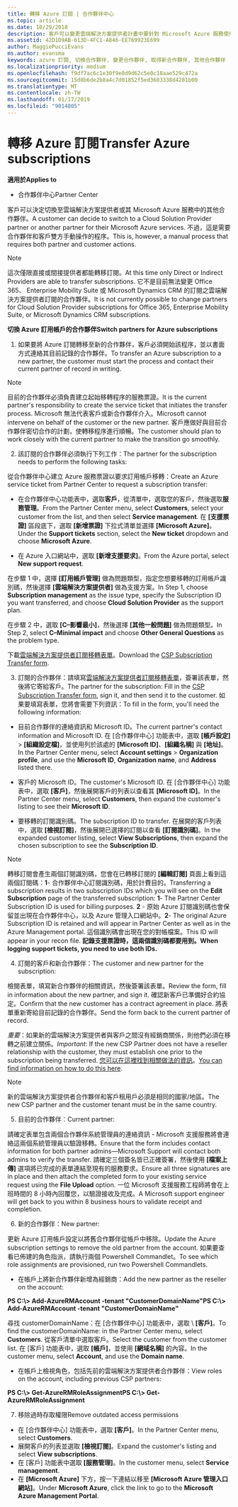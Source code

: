 ```yaml
---
title: 轉移 Azure 訂閱 | 合作夥伴中心
ms.topic: article
ms.date: 10/29/2018
description: 客戶可以變更雲端解決方案提供者計畫中要針對 Microsoft Azure 服務使用的合作夥伴。 不過，這是需要合作夥伴和客戶雙方手動操作的程序。
ms.assetid: 42D1D9AB-613D-4FC1-A846-EE769923E699
author: MaggiePucciEvans
ms.author: evansma
keywords: azure 訂閱, 切換合作夥伴, 變更合作夥伴, 取得新合作夥伴, 其他合作夥伴
ms.localizationpriority: medium
ms.openlocfilehash: f9df7ac6c1e30f9e0d9d62c5e0c18aae529c472a
ms.sourcegitcommit: 15d8b6de2b8a4c7d01852f5ed3603338d4281b00
ms.translationtype: MT
ms.contentlocale: zh-TW
ms.lasthandoff: 01/17/2019
ms.locfileid: "9014805"
---
```

# <a name="transfer-azure-subscriptions"></a><span data-ttu-id="4da92-105">轉移 Azure 訂閱</span><span class="sxs-lookup"><span data-stu-id="4da92-105">Transfer Azure subscriptions</span></span> 

**<span data-ttu-id="4da92-106">適用於</span><span class="sxs-lookup"><span data-stu-id="4da92-106">Applies to</span></span>**

-  <span data-ttu-id="4da92-107">合作夥伴中心</span><span class="sxs-lookup"><span data-stu-id="4da92-107">Partner Center</span></span>

<span data-ttu-id="4da92-108">客戶可以決定切換至雲端解決方案提供者或其 Microsoft Azure 服務中的其他合作夥伴。</span><span class="sxs-lookup"><span data-stu-id="4da92-108">A customer can decide to switch to a Cloud Solution Provider partner or another partner for their Microsoft Azure services.</span></span> <span data-ttu-id="4da92-109">不過，這是需要合作夥伴和客戶雙方手動操作的程序。</span><span class="sxs-lookup"><span data-stu-id="4da92-109">This is, however, a manual process that requires both partner and customer actions.</span></span>

>[!Note]  
><span data-ttu-id="4da92-110">這次僅限直接或間接提供者都能轉移訂閱。</span><span class="sxs-lookup"><span data-stu-id="4da92-110">At this time only Direct or Indirect Providers are able to transfer subscriptions.</span></span>
><span data-ttu-id="4da92-111">它不是目前無法變更 Office 365、 Enterprise Mobility Suite 或 Microsoft Dynamics CRM 的訂閱之雲端解決方案提供者訂閱的合作夥伴。</span><span class="sxs-lookup"><span data-stu-id="4da92-111">It is not currently possible to change partners for Cloud Solution Provider subscriptions for Office 365, Enterprise Mobility Suite, or Microsoft Dynamics CRM subscriptions.</span></span>



**<span data-ttu-id="4da92-112">切換 Azure 訂用帳戶的合作夥伴</span><span class="sxs-lookup"><span data-stu-id="4da92-112">Switch partners for Azure subscriptions</span></span>**

1. <span data-ttu-id="4da92-113">如果要將 Azure 訂閱轉移至新的合作夥伴，客戶必須開始該程序，並以書面方式連絡其目前記錄的合作夥伴。</span><span class="sxs-lookup"><span data-stu-id="4da92-113">To transfer an Azure subscription to a new partner, the customer must start the process and contact their current partner of record in writing.</span></span> 
>[!Note]
><span data-ttu-id="4da92-114">目前的合作夥伴必須負責建立起始移轉程序的服務票證。</span><span class="sxs-lookup"><span data-stu-id="4da92-114">It is the current partner's responsibility to create the service ticket that initiates the transfer process.</span></span> <span data-ttu-id="4da92-115">Microsoft 無法代表客戶或新合作夥伴介入。</span><span class="sxs-lookup"><span data-stu-id="4da92-115">Microsoft cannot intervene on behalf of the customer or the new partner.</span></span> <span data-ttu-id="4da92-116">客戶應做好與目前合作夥伴密切合作的計劃，使轉移程序進行順暢。</span><span class="sxs-lookup"><span data-stu-id="4da92-116">The customer should plan to work closely with the current partner to make the transition go smoothly.</span></span>

2. <span data-ttu-id="4da92-117">該訂閱的合作夥伴必須執行下列工作：</span><span class="sxs-lookup"><span data-stu-id="4da92-117">The partner for the subscription needs to perform the following tasks:</span></span>

<span data-ttu-id="4da92-118">從合作夥伴中心建立 Azure 服務票證以要求訂用帳戶移轉：</span><span class="sxs-lookup"><span data-stu-id="4da92-118">Create an Azure service ticket from Partner Center to request a subscription transfer:</span></span>
-   <span data-ttu-id="4da92-119">在合作夥伴中心功能表中，選取**客戶**，從清單中，選取您的客戶，然後選取**服務管理**。</span><span class="sxs-lookup"><span data-stu-id="4da92-119">From the Partner Center menu, select **Customers**, select your customer from the list, and then select **Service management**.</span></span> <span data-ttu-id="4da92-120">在 **\[支援票證\]** 區段底下，選取 **\[新增票證\]** 下拉式清單並選擇 **\[Microsoft Azure\]**。</span><span class="sxs-lookup"><span data-stu-id="4da92-120">Under the **Support tickets** section, select the **New ticket** dropdown and choose **Microsoft Azure**.</span></span>

-   <span data-ttu-id="4da92-121">在 Azure 入口網站中，選取 **\[新增支援要求\]**。</span><span class="sxs-lookup"><span data-stu-id="4da92-121">From the Azure portal, select **New support request**.</span></span>

<span data-ttu-id="4da92-122">在步驟 1 中，選擇 **\[訂用帳戶管理\]** 做為問題類型，指定您想要移轉的訂用帳戶識別碼，然後選擇 **\[雲端解決方案提供者\]** 做為支援方案。</span><span class="sxs-lookup"><span data-stu-id="4da92-122">In Step 1, choose **Subscription management** as the issue type, specify the Subscription ID you want transferred, and choose **Cloud Solution Provider** as the support plan.</span></span>

<span data-ttu-id="4da92-123">在步驟 2 中，選取 **\[C–影響最小\]**，然後選擇 **\[其他一般問題\]** 做為問題類型。</span><span class="sxs-lookup"><span data-stu-id="4da92-123">In Step 2, select **C–Minimal impact** and choose **Other General Questions** as the problem type.</span></span>

<span data-ttu-id="4da92-124">下載[雲端解決方案提供者訂閱移轉表單](https://assets.windowsphone.com/5222c408-e546-4e01-b72a-2ec7d4c43d57/CSP_Subscription_Transfer_Form_Azure_InvariantCulture_Default.zip)。</span><span class="sxs-lookup"><span data-stu-id="4da92-124">Download the [CSP Subscription Transfer form](https://assets.windowsphone.com/5222c408-e546-4e01-b72a-2ec7d4c43d57/CSP_Subscription_Transfer_Form_Azure_InvariantCulture_Default.zip).</span></span>

3. <span data-ttu-id="4da92-125">訂閱的合作夥伴：請填寫[雲端解決方案提供者訂閱移轉表單](https://assets.windowsphone.com/5222c408-e546-4e01-b72a-2ec7d4c43d57/CSP_Subscription_Transfer_Form_Azure_InvariantCulture_Default.zip)，簽署該表單，然後將它寄給客戶。</span><span class="sxs-lookup"><span data-stu-id="4da92-125">The partner for the subscription: Fill in the [CSP Subscription Transfer form](https://assets.windowsphone.com/5222c408-e546-4e01-b72a-2ec7d4c43d57/CSP_Subscription_Transfer_Form_Azure_InvariantCulture_Default.zip), sign it, and then send it to the customer.</span></span> <span data-ttu-id="4da92-126">如果要填寫表單，您將會需要下列資訊：</span><span class="sxs-lookup"><span data-stu-id="4da92-126">To fill in the form, you'll need the following information:</span></span>

- <span data-ttu-id="4da92-127">目前合作夥伴的連絡資訊和 Microsoft ID。</span><span class="sxs-lookup"><span data-stu-id="4da92-127">The current partner's contact information and Microsoft ID.</span></span> <span data-ttu-id="4da92-128">在 \[合作夥伴中心\] 功能表中，選取 **\[帳戶設定\]** &gt; **\[組織設定檔\]**，並使用列於該處的 **\[Microsoft ID\]**、**\[組織名稱\]** 與 **\[地址\]**。</span><span class="sxs-lookup"><span data-stu-id="4da92-128">In the Partner Center menu, select **Account settings** &gt; **Organization profile**, and use the **Microsoft ID**, **Organization name**, and **Address** listed there.</span></span>

- <span data-ttu-id="4da92-129">客戶的 Microsoft ID。</span><span class="sxs-lookup"><span data-stu-id="4da92-129">The customer's Microsoft ID.</span></span> <span data-ttu-id="4da92-130">在 \[合作夥伴中心\] 功能表中，選取 **\[客戶\]**，然後展開客戶的列表以查看其 **\[Microsoft ID\]**。</span><span class="sxs-lookup"><span data-stu-id="4da92-130">In the Partner Center menu, select **Customers**, then expand the customer's listing to see their **Microsoft ID**.</span></span>

- <span data-ttu-id="4da92-131">要移轉的訂閱識別碼。</span><span class="sxs-lookup"><span data-stu-id="4da92-131">The subscription ID to transfer.</span></span> <span data-ttu-id="4da92-132">在展開的客戶列表中，選取 **\[檢視訂閱\]**，然後展開已選擇的訂閱以查看 **\[訂閱識別碼\]**。</span><span class="sxs-lookup"><span data-stu-id="4da92-132">In the expanded customer listing, select **View Subscriptions**, then expand the chosen subscription to see the **Subscription ID**.</span></span>

>[!Note]
><span data-ttu-id="4da92-133">轉移訂閱會產生兩個訂閱識別碼，您會在已轉移訂閱的 **\[編輯訂閱\]** 頁面上看到這兩個訂閱碼：**1**- 合作夥伴中心訂閱識別碼，用於計費目的。</span><span class="sxs-lookup"><span data-stu-id="4da92-133">Transferring a subscription results in two subscription IDs which you will see on the **Edit Subscription** page of the transferred subscription: **1**- The Partner Center Subscription ID is used for billing purposes.</span></span> 
<span data-ttu-id="4da92-134">**2** - 原始 Azure 訂閱識別碼也會保留並出現在合作夥伴中心，以及 Azure 管理入口網站中。</span><span class="sxs-lookup"><span data-stu-id="4da92-134">**2**-  The original Azure Subscription ID is retained and will appear in Partner Center as well as in the Azure Management portal.</span></span> <span data-ttu-id="4da92-135">這個識別碼會出現在您的對帳檔案。</span><span class="sxs-lookup"><span data-stu-id="4da92-135">This ID will appear in your recon file.</span></span>  **<span data-ttu-id="4da92-136">記錄支援票證時，這兩個識別碼都要用到。</span><span class="sxs-lookup"><span data-stu-id="4da92-136">When logging support tickets, you need to use both IDs.</span></span>**

4. <span data-ttu-id="4da92-137">訂閱的客戶和新合作夥伴：</span><span class="sxs-lookup"><span data-stu-id="4da92-137">The customer and new partner for the subscription:</span></span>

<span data-ttu-id="4da92-138">檢閱表單，填寫新合作夥伴的相關資訊，然後簽署該表單。</span><span class="sxs-lookup"><span data-stu-id="4da92-138">Review the form, fill in information about the new partner, and sign it.</span></span> <span data-ttu-id="4da92-139">確認新客戶已準備好合約協定。</span><span class="sxs-lookup"><span data-stu-id="4da92-139">Confirm that the new customer has a contract agreement in place.</span></span> <span data-ttu-id="4da92-140">將表單重新寄給目前記錄的合作夥伴。</span><span class="sxs-lookup"><span data-stu-id="4da92-140">Send the form back to the current partner of record.</span></span>

<span data-ttu-id="4da92-141">*重要*：如果新的雲端解決方案提供者與客戶之間沒有經銷商關係，則他們必須在移轉之前建立關係。</span><span class="sxs-lookup"><span data-stu-id="4da92-141">*Important*: If the new CSP Partner does not have a reseller relationship with the customer, they must establish one prior to the subscription being transferred.</span></span> <span data-ttu-id="4da92-142">[您可以在這裡找到相關做法的資訊](request-a-relationship-with-a-customer.md)。</span><span class="sxs-lookup"><span data-stu-id="4da92-142">[You can find information on how to do this here](request-a-relationship-with-a-customer.md).</span></span>

>[!Note]
><span data-ttu-id="4da92-143">新的雲端解決方案提供者合作夥伴和客戶租用戶必須是相同的國家/地區。</span><span class="sxs-lookup"><span data-stu-id="4da92-143">The new CSP partner and the customer tenant must be in the same country.</span></span> 

5. <span data-ttu-id="4da92-144">目前的合作夥伴︰</span><span class="sxs-lookup"><span data-stu-id="4da92-144">Current partner:</span></span>

<span data-ttu-id="4da92-145">請確定表單包含兩個合作夥伴系統管理員的連絡資訊 - Microsoft 支援服務將會連絡這兩個系統管理員以驗證移轉。</span><span class="sxs-lookup"><span data-stu-id="4da92-145">Ensure that the form includes contact information for both partner admins—Microsoft Support will contact both admins to verify the transfer.</span></span> <span data-ttu-id="4da92-146">請確定三個簽名皆已正確簽署，然後使用 **\[檔案上傳\]** 選項將已完成的表單連結至現有的服務要求。</span><span class="sxs-lookup"><span data-stu-id="4da92-146">Ensure all three signatures are in place and then attach the completed form to your existing service request using the **File Upload** option.</span></span> <span data-ttu-id="4da92-147">一位 Microsoft 支援服務工程師將會在上班時間的 8 小時內回覆您，以驗證接收及完成。</span><span class="sxs-lookup"><span data-stu-id="4da92-147">A Microsoft support engineer will get back to you within 8 business hours to validate receipt and completion.</span></span>

6. <span data-ttu-id="4da92-148">新的合作夥伴：</span><span class="sxs-lookup"><span data-stu-id="4da92-148">New partner:</span></span>

<span data-ttu-id="4da92-149">更新 Azure 訂用帳戶設定以將舊合作夥伴從帳戶中移除。</span><span class="sxs-lookup"><span data-stu-id="4da92-149">Update the Azure subscription settings to remove the old partner from the account.</span></span> <span data-ttu-id="4da92-150">如果要查看已佈建的角色指派，請執行兩個 Powershell Commandlet。</span><span class="sxs-lookup"><span data-stu-id="4da92-150">To see which role assignments are provisioned, run two Powershell Commandlets.</span></span>

-   <span data-ttu-id="4da92-151">在帳戶上將新合作夥伴新增為經銷商：</span><span class="sxs-lookup"><span data-stu-id="4da92-151">Add the new partner as the reseller on the account:</span></span>

**<span data-ttu-id="4da92-152">PS C:\\&gt; Add-AzureRMAccount -tenant "CustomerDomainName"</span><span class="sxs-lookup"><span data-stu-id="4da92-152">PS C:\\&gt; Add-AzureRMAccount -tenant "CustomerDomainName"</span></span>**

<span data-ttu-id="4da92-153">尋找 customerDomainName：在 \[合作夥伴中心\] 功能表中，選取 \ **[客戶\]**。</span><span class="sxs-lookup"><span data-stu-id="4da92-153">To find the customerDomainName: in the Partner Center menu, select **Customers**.</span></span> <span data-ttu-id="4da92-154">從客戶清單中選取客戶。</span><span class="sxs-lookup"><span data-stu-id="4da92-154">Select the customer from the customer list.</span></span> <span data-ttu-id="4da92-155">在 \[客戶\] 功能表中，選取 **\[帳戶\]**，並使用 **\[網域名稱\]** 的內容。</span><span class="sxs-lookup"><span data-stu-id="4da92-155">In the customer menu, select **Account**, and use the **Domain name**.</span></span>

-   <span data-ttu-id="4da92-156">在帳戶上檢視角色，包括先前的雲端解決方案提供者合作夥伴：</span><span class="sxs-lookup"><span data-stu-id="4da92-156">View roles on the account, including previous CSP partners:</span></span>

**<span data-ttu-id="4da92-157">PS C:\\&gt; Get-AzureRMRoleAssignment</span><span class="sxs-lookup"><span data-stu-id="4da92-157">PS C:\\&gt; Get-AzureRMRoleAssignment</span></span>**

7. <span data-ttu-id="4da92-158">移除過時存取權限</span><span class="sxs-lookup"><span data-stu-id="4da92-158">Remove outdated access permissions</span></span>

-  <span data-ttu-id="4da92-159">在 \[合作夥伴中心\] 功能表中，選取 **\[客戶\]**。</span><span class="sxs-lookup"><span data-stu-id="4da92-159">In the Partner Center menu, select **Customers**.</span></span> 
-  <span data-ttu-id="4da92-160">展開客戶的列表並選取 **\[檢視訂閱\]**。</span><span class="sxs-lookup"><span data-stu-id="4da92-160">Expand the customer's listing and select **View subscriptions**.</span></span> 
-  <span data-ttu-id="4da92-161">在 \[客戶\] 功能表中選取 **\[服務管理\]**。</span><span class="sxs-lookup"><span data-stu-id="4da92-161">In the customer menu, select **Service management**.</span></span> 
-  <span data-ttu-id="4da92-162">在 **\[Microsoft Azure\]** 下方，按一下連結以移至 **\[Microsoft Azure 管理入口網站\]**。</span><span class="sxs-lookup"><span data-stu-id="4da92-162">Under **Microsoft Azure**, click the link to go to the **Microsoft Azure Management Portal**.</span></span>

 

 



